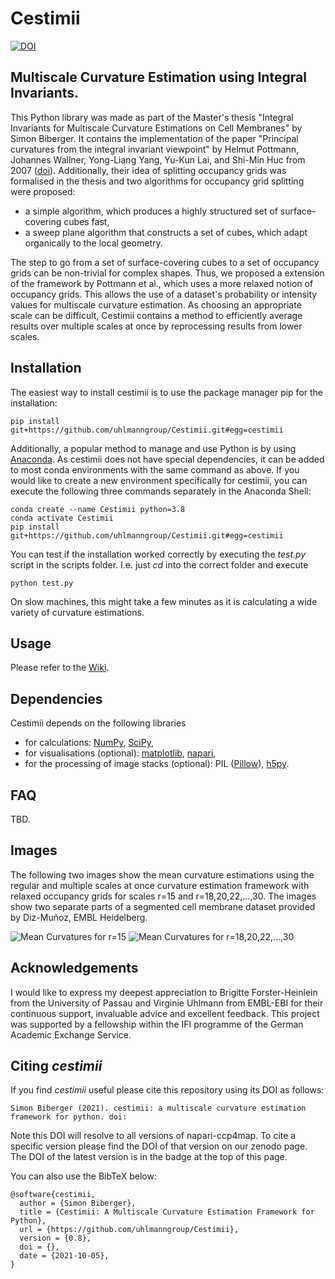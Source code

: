 # Cestimii
[![DOI]()]()
## Multiscale Curvature Estimation using Integral Invariants.

This Python library was made as part of the Master's thesis "Integral Invariants for Multiscale Curvature Estimations on Cell Membranes" by Simon Biberger. It contains the implementation of the paper "Principal curvatures from the integral invariant viewpoint" by Helmut Pottmann, Johannes Wallner, Yong-Liang Yang, Yu-Kun Lai, and Shi-Min Huc from 2007 ([doi](https://doi.org/10.1016/j.cagd.2007.07.004)). Additionally, their idea of splitting occupancy grids was formalised in the thesis and two algorithms for occupancy grid splitting were proposed: 
* a simple algorithm, which produces a highly structured set of surface-covering cubes fast, 
* a sweep plane algorithm that constructs a set of cubes, which adapt organically to the local geometry.

The step to go from a set of surface-covering cubes to a set of occupancy grids can be non-trivial for complex shapes. Thus, we proposed a extension of the framework by Pottmann et al., which uses a more relaxed notion of occupancy grids. This allows the use of a dataset's probability or intensity values for multiscale curvature estimation. 
As choosing an appropriate scale can be difficult, Cestimii contains a method to efficiently average results over multiple scales at once by reprocessing results from lower scales.

## Installation
The easiest way to install cestimii is to use the package manager pip for the installation:
```
pip install git+https://github.com/uhlmanngroup/Cestimii.git#egg=cestimii
```
Additionally, a popular method to manage and use Python is by using [Anaconda](https://docs.anaconda.com/anaconda/install/index.html). As cestimii does not have special dependencies, it can be added to most conda environments with the same command as above. If you would like to create a new environment specifically for cestimii, you can execute the following three commands separately in the Anaconda Shell:
```
conda create --name Cestimii python=3.8
conda activate Cestimii
pip install git+https://github.com/uhlmanngroup/Cestimii.git#egg=cestimii
```
You can test if the installation worked correctly by executing the _test.py_ script in the scripts folder. I.e. just _cd_ into the correct folder and execute
```
python test.py
```
On slow machines, this might take a few minutes as it is calculating a wide variety of curvature estimations.

## Usage
Please refer to the [Wiki](https://github.com/uhlmanngroup/Cestimii/wiki).

## Dependencies
Cestimii depends on the following libraries
* for calculations: [NumPy](https://github.com/numpy/numpy), [SciPy](https://github.com/scipy/scipy),
* for visualisations (optional): [matplotlib](https://github.com/matplotlib/matplotlib), [napari](https://github.com/napari/napari),
* for the processing of image stacks (optional): PIL ([Pillow](https://github.com/python-pillow/Pillow)), [h5py](https://github.com/h5py/h5py).

## FAQ
TBD.

## Images
The following two images show the mean curvature estimations using the regular and multiple scales at once curvature estimation framework with relaxed occupancy grids for scales r=15 and r=18,20,22,...,30. The images show two separate parts of a segmented cell membrane dataset provided by Diz-Muñoz, EMBL Heidelberg. 

![Mean Curvatures for r=15](https://user-images.githubusercontent.com/89973708/132211418-41dbc97c-1138-48b1-b18b-8991d5ff8c87.png)
![Mean Curvatures for r=18,20,22,...,30](https://user-images.githubusercontent.com/89973708/132211425-ad8a623a-36ee-4e30-b62a-f91297d96fdf.png)

## Acknowledgements
I would like to express my deepest appreciation to Brigitte Forster-Heinlein from the University of Passau and Virginie Uhlmann from EMBL-EBI for their continuous support, invaluable advice and excellent feedback. 
This project was supported by a fellowship within the IFI programme of the German Academic Exchange Service.

## Citing _cestimii_
If you find _cestimii_ useful please cite this repository using its DOI as follows:

    Simon Biberger (2021). cestimii: a multiscale curvature estimation framework for python. doi:

Note this DOI will resolve to all versions of napari-ccp4map. To cite a specific version please find the DOI of that version on our zenodo page. The DOI of the latest version is in the badge at the top of this page.

You can also use the BibTeX below:
```
@software{cestimii,
  author = {Simon Biberger},
  title = {Cestimii: A Multiscale Curvature Estimation Framework for Python},
  url = {https://github.com/uhlmanngroup/Cestimii},
  version = {0.8},
  doi = {},
  date = {2021-10-05},
}
```
